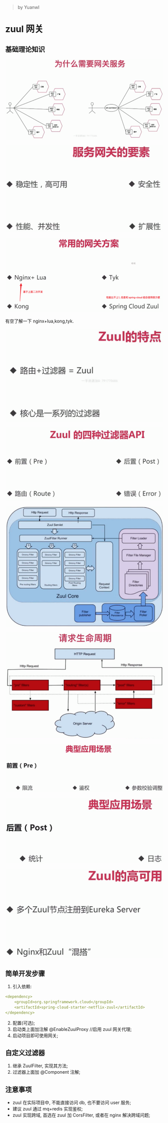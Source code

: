 > by Yuanwl

# zuul 网关

## 基础理论知识

![8-1-为什么需要网关服务](../attachments/8-1-为什么需要网关服务.png)

![8-1-网关要素](../attachments/8-1-网关要素.png)

![8-1-常用网关方案](../attachments/8-1-常用网关方案.png)

有空了解一下 nginx+lua,kong,tyk.

![8-1-zuul的特点](../attachments/8-1-zuul的特点.png)

![8-1-zull的四种过滤器](../attachments/8-1-zull的四种过滤器.png)

![8-1-zuul架构图](../attachments/8-1-zuul架构图.png)

![8-1-zuul请求生命周期](../attachments/8-1-zuul请求生命周期.png)

![8-4-典型应用场景-pre](../attachments/8-4-典型应用场景-pre.png)

![8-4-典型应用场景-post](../attachments/8-4-典型应用场景-post.png)

![8-4-zuul高可用](../attachments/8-4-zuul高可用.png)

## 简单开发步骤

1. 引入依赖:
```yml
<dependency>
    <groupId>org.springframework.cloud</groupId>
    <artifactId>spring-cloud-starter-netflix-zuul</artifactId>
</dependency>
```
2. 配置(可选);
3. 启动类上面加注解 @EnableZuulProxy //启用 zuul 网关代理;
4. 启动项目即可使用网关;

## 自定义过滤器

1. 继承 ZuulFilter, 实现其方法;
2. 过滤器上面加 @Component 注解;

## 注意事项

- zuul 在实际项目中, 不能直接访问 db, 也不要访问 user 服务;
- 建议 zuul 通过 mq+redis 实现鉴权;
- zuul 实现跨域, 首选在 zuul 加 CorsFilter, 或者在 nginx 解决跨域问题;
